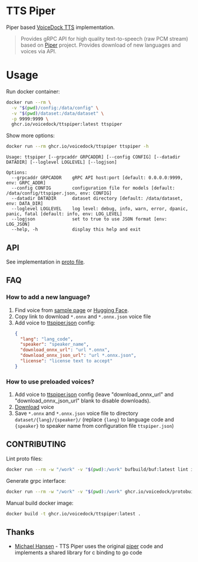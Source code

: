 # TTS Piper
Piper based [VoiceDock TTS](https://github.com/voicedock/voicedock-specs/tree/main/proto/voicedock/core/tts/v1) implementation.

> Provides gRPC API for high quality text-to-speech (raw PCM stream) based on [Piper](https://github.com/rhasspy/piper) project.
> Provides download of new languages and voices via API.

# Usage
Run docker container:
```bash
docker run --rm \
  -v "$(pwd)/config:/data/config" \
  -v "$(pwd)/dataset:/data/dataset" \
  -p 9999:9999 \
  ghcr.io/voicedock/ttspiper:latest ttspiper
```

Show more options:
```bash
docker run --rm ghcr.io/voicedock/ttspiper ttspiper -h
```
```
Usage: ttspiper [--grpcaddr GRPCADDR] [--config CONFIG] [--datadir DATADIR] [--loglevel LOGLEVEL] [--logjson]

Options:
  --grpcaddr GRPCADDR    gRPC API host:port [default: 0.0.0.0:9999, env: GRPC_ADDR]
  --config CONFIG        configuration file for models [default: /data/config/ttspiper.json, env: CONFIG]
  --datadir DATADIR      dataset directory [default: /data/dataset, env: DATA_DIR]
  --loglevel LOGLEVEL    log level: debug, info, warn, error, dpanic, panic, fatal [default: info, env: LOG_LEVEL]
  --logjson              set to true to use JSON format [env: LOG_JSON]
  --help, -h             display this help and exit
```
## API
See implementation in [proto file](https://github.com/voicedock/voicedock-specs/blob/main/proto/voicedock/core/tts/v1/tts_api.proto).

## FAQ
### How to add a new language?
1. Find voice from [sample page](https://rhasspy.github.io/piper-samples/) or [Hugging Face](https://huggingface.co/rhasspy/piper-voices/tree/main).
2. Copy link to download `*.onnx` and `*.onnx.json` voice file
3. Add voice to [ttspiper.json](config%2Fttspiper.json) config:
   ```json
   {
     "lang": "lang_code",
     "speaker": "speaker_name",
     "download_onnx_url": "url *.onnx",
     "download_onnx_json_url": "url *.onnx.json",
     "license": "license text to accept"
   }
    ```

### How to use preloaded voices?
1. Add voice to [ttspiper.json](config%2Fttspiper.json) config (leave "download_onnx_url" and "download_onnx_json_url" blank to disable downloads).
2. [Download](https://rhasspy.github.io/piper-samples/) voice
3. Save `*.onnx` and `*.onnx.json` voice file to directory `dataset/{lang}/{speaker}/` (replace `{lang}` to language code and `{speaker}` to speaker name from configuration file  `ttspiper.json`)


## CONTRIBUTING
Lint proto files:
```bash
docker run --rm -w "/work" -v "$(pwd):/work" bufbuild/buf:latest lint internal/api/grpc/proto
```
Generate grpc interface:
```bash
docker run --rm -w "/work" -v "$(pwd):/work" ghcr.io/voicedock/protobuilder:1.0.0 generate internal/api/grpc/proto --template internal/api/grpc/proto/buf.gen.yaml
```
Manual build docker image:
```bash
docker build -t ghcr.io/voicedock/ttspiper:latest .
```

## Thanks
 * [Michael Hansen](https://github.com/synesthesiam) - TTS Piper uses the original [piper](https://github.com/rhasspy/piper) code and implements a shared library for c binding to go code